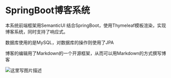 # SpringBoot博客系统

本系统前端框架用SemanticUI 结合SpringBoot，使用Thymeleaf模板渲染，实现博客系统，同时支持了响应式。

数据库使用的是MySQL，对数据库的操作则使用了JPA

博客的编辑用了Markdown的一个开源框架，从而可以用Markdown的方式撰写博客

![这里写图片描述](https://img-blog.csdn.net/20180614090558488?watermark/2/text/aHR0cHM6Ly9ibG9nLmNzZG4ubmV0L3NpbmF0XzMwNDM2MDg3/font/5a6L5L2T/fontsize/400/fill/I0JBQkFCMA==/dissolve/70)

